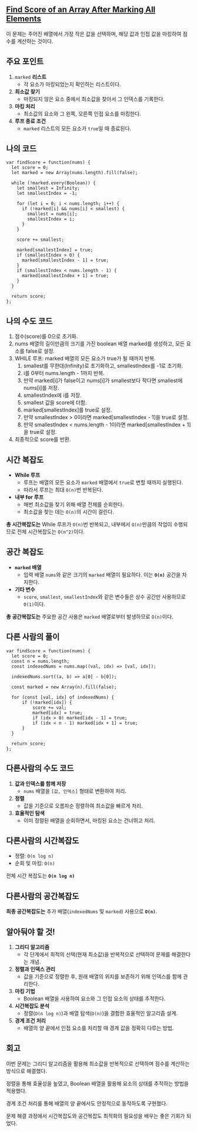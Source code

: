 ## [**Find Score of an Array After Marking All Elements**](https://leetcode.com/problems/find-score-of-an-array-after-marking-all-elements/)

이 문제는 주어진 배열에서 가장 작은 값을 선택하며, 해당 값과 인접 값을 마킹하여 점수를 계산하는 것이다.

## 주요 포인트

1. `marked` **리스트**
    - 각 요소가 마킹되었는지 확인하는 리스트이다.
2. **최소값 찾기**
    - 마킹되지 않은 요소 중에서 최소값을 찾아서 그 인덱스를 기록한다.
3. **마킹 처리**
    - 최소값의 요소와 그 왼쪽, 오른쪽 인접 요소를 마킹한다.
4. **루프 종료 조건**
    - `marked` 리스트의 모든 요소가 `true`일 때 종료된다.

## 나의 코드

```tsx
var findScore = function(nums) {
  let score = 0;
  let marked = new Array(nums.length).fill(false);  

  while (!marked.every(Boolean)) {  
    let smallest = Infinity;
    let smallestIndex = -1;

    for (let i = 0; i < nums.length; i++) {
      if (!marked[i] && nums[i] < smallest) {
        smallest = nums[i];
        smallestIndex = i;
      }
    }

    score += smallest;

    marked[smallestIndex] = true;
    if (smallestIndex > 0) {
      marked[smallestIndex - 1] = true;
    }
    if (smallestIndex < nums.length - 1) {
      marked[smallestIndex + 1] = true;
    }
  }

  return score;
};
```

## 나의 수도 코드

1. 점수(score)를 0으로 초기화.
2. nums 배열의 길이만큼의 크기를 가진 boolean 배열 marked를 생성하고, 모든 요소를 false로 설정.
3. WHILE 루프: marked 배열의 모든 요소가 true가 될 때까지 반복.
    1. smallest를 무한대(Infinity)로 초기화하고, smallestIndex를 -1로 초기화.
    2. i를 0부터 nums.length - 1까지 반복.
    3. 만약 marked[i]가 false이고 nums[i]가 smallest보다 작다면 smallest에 nums[i]를 저장.
    4. smallestIndex에 i를 저장.
    5. smallest 값을 score에 더함.
    6. marked[smallestIndex]를 true로 설정.
    7. 만약 smallestIndex > 0이라면 marked[smallestIndex - 1]을 true로 설정.
    8. 만약 smallestIndex < nums.length - 1이라면 marked[smallestIndex + 1]을 true로 설정.
4. 최종적으로 score를 반환.

## 시간 복잡도

- **While 루프**
    - 루프는 배열의 모든 요소가 `marked` 배열에서 `true`로 변할 때까지 실행된다.
    - 따라서 루프는 최대 `O(n)`번 반복된다.
- **내부 for 루프**
    - 매번 최소값을 찾기 위해 배열 전체를 순회한다.
    - 최소값을 찾는 데는 `O(n)`의 시간이 걸린다.

**총 시간복잡도는** While 루프가 `O(n)`번 반복되고, 내부에서 `O(n)`만큼의 작업이 수행되므로 전체 시간복잡도는 `O(n^2)`이다.

## 공간 복잡도

- **`marked` 배열**
    - 입력 배열 `nums`와 같은 크기의 `marked` 배열이 필요하다. 이는 **`O(n)`** 공간을 차지한다.
- **기타 변수**
    - `score`, `smallest`, `smallestIndex`와 같은 변수들은 상수 공간만 사용하므로 `O(1)`이다.

**총 공간복잡도는** 주요한 공간 사용은 `marked` 배열로부터 발생하므로 `O(n)`이다.

## 다른 사람의 풀이

```tsx
var findScore = function(nums) {
  let score = 0;
  const n = nums.length;
  const indexedNums = nums.map((val, idx) => [val, idx]);

  indexedNums.sort((a, b) => a[0] - b[0]);

  const marked = new Array(n).fill(false);

  for (const [val, idx] of indexedNums) {
      if (!marked[idx]) {
          score += val;
          marked[idx] = true;
          if (idx > 0) marked[idx - 1] = true;
          if (idx < n - 1) marked[idx + 1] = true;
      }
  }

  return score;
};
```

## 다른사람의 수도 코드

1. **값과 인덱스를 함께 저장**
    - `nums` 배열을 `[값, 인덱스]` 형태로 변환하여 처리.
2. **정렬**
    - 값을 기준으로 오름차순 정렬하여 최소값을 빠르게 처리.
3. **효율적인 탐색**
    - 이미 정렬된 배열을 순회하면서, 마킹된 요소는 건너뛰고 처리.

## 다른사람의 시간복잡도

- 정렬: `O(n log n)`
- 순회 및 마킹: `O(n)`

전체 시간 복잡도는 **`O(n log n)`**

## 다른사람의 공간복잡도

**최종 공간복잡도는** 추가 배열(`indexedNums` 및 `marked`) 사용으로 **`O(n)`**.

## 알아둬야 할 것!

1. **그리디 알고리즘**
    - 각 단계에서 최적의 선택(현재 최소값)을 반복적으로 선택하여 문제를 해결한다는 개념.
2. **정렬과 인덱스 관리**
    - 값을 기준으로 정렬한 후, 원래 배열의 위치를 보존하기 위해 인덱스를 함께 관리한다.
3. **마킹 기법**
    - Boolean 배열을 사용하여 요소와 그 인접 요소의 상태를 추적한다.
4. **시간복잡도 분석**
    - 정렬(`O(n log n)`)과 배열 탐색(`O(n)`)을 결합한 효율적인 알고리즘 설계.
5. **경계 조건 처리**
    - 배열의 양 끝에서 인접 요소를 처리할 때 경계 값을 정확히 다루는 방법.

## 회고

이번 문제는 그리디 알고리즘을 활용해 최소값을 반복적으로 선택하며 점수를 계산하는 방식으로 해결했다.

정렬을 통해 효율성을 높였고, Boolean 배열을 활용해 요소의 상태를 추적하는 방법을 적용했다.

경계 조건 처리를 통해 배열의 양 끝에서도 안정적으로 동작하도록 구현했다.

문제 해결 과정에서 시간복잡도와 공간복잡도 최적화의 필요성을 배우는 좋은 기회가 되었다.
